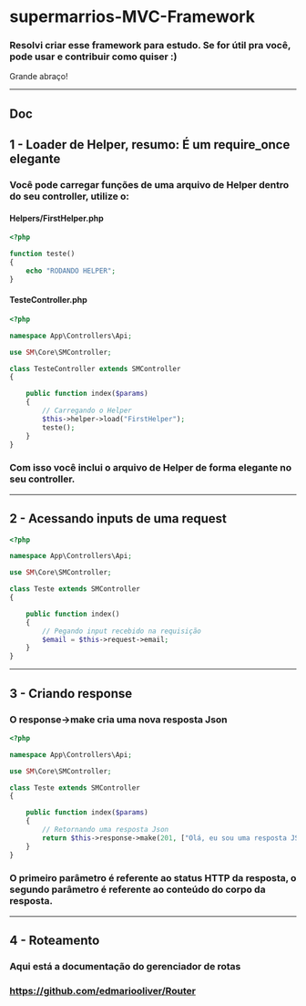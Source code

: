# supermarrios-MVC-Framework


### Resolvi criar esse framework para estudo. Se for útil pra você, pode usar e contribuir como quiser :)
Grande abraço!

<hr>

## Doc 
## 1 - Loader de Helper, resumo: É um require_once elegante
### Você pode carregar funções de uma arquivo de Helper dentro do seu controller, utilize o:

#### Helpers/FirstHelper.php
```php
<?php

function teste()
{
    echo "RODANDO HELPER";
}
```

#### TesteController.php

```php
<?php

namespace App\Controllers\Api;

use SM\Core\SMController;

class TesteController extends SMController
{

    public function index($params)
    {
        // Carregando o Helper
        $this->helper->load("FirstHelper");
        teste();
    }
}

```
### Com isso você inclui o arquivo de Helper de forma elegante no seu controller.

<hr>

## 2 - Acessando inputs de uma request
```php
<?php

namespace App\Controllers\Api;

use SM\Core\SMController;

class Teste extends SMController
{

    public function index()
    {
        // Pegando input recebido na requisição
        $email = $this->request->email;
    }
}
```
<hr>

## 3 - Criando response
### O response->make cria uma nova resposta Json
```php
<?php

namespace App\Controllers\Api;

use SM\Core\SMController;

class Teste extends SMController
{

    public function index($params)
    {
        // Retornando uma resposta Json
        return $this->response->make(201, ["Olá, eu sou uma resposta JSON"]);
    }
}

```
### O primeiro parâmetro é referente ao status HTTP da resposta, o segundo parâmetro é referente ao conteúdo do corpo da resposta.

<hr>

## 4 - Roteamento
### Aqui está a documentação do gerenciador de rotas
### https://github.com/edmariooliver/Router

